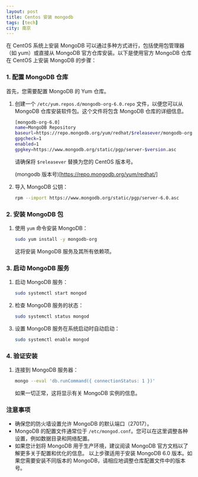 ```yaml
---
layout: post
title: Centos 安装 mongodb
tags: [tech]
city: 南京
---
```



在 CentOS 系统上安装 MongoDB 可以通过多种方式进行，包括使用包管理器（如 yum）或直接从 MongoDB 官方仓库安装。以下是使用官方 MongoDB 仓库在 CentOS 上安装 MongoDB 的步骤：
### 1. 配置 MongoDB 仓库
首先，您需要配置 MongoDB 的 Yum 仓库。
1. 创建一个 `/etc/yum.repos.d/mongodb-org-6.0.repo` 文件，以便您可以从 MongoDB 仓库安装软件包。这个文件将包含 MongoDB 仓库的详细信息。
   ```bash
   [mongodb-org-6.0]
   name=MongoDB Repository
   baseurl=https://repo.mongodb.org/yum/redhat/$releasever/mongodb-org/$version/x86_64/
   gpgcheck=1
   enabled=1
   gpgkey=https://www.mongodb.org/static/pgp/server-$version.asc
   ```
   请确保将 `$releasever` 替换为您的 CentOS 版本号。

   (mongodb 版本号)[https://repo.mongodb.org/yum/redhat/]
3. 导入 MongoDB 公钥：
   ```bash
   rpm --import https://www.mongodb.org/static/pgp/server-6.0.asc
   ```
### 2. 安装 MongoDB 包
1. 使用 `yum` 命令安装 MongoDB：
   ```bash
   sudo yum install -y mongodb-org
   ```
   这将安装 MongoDB 服务及其所有依赖项。
### 3. 启动 MongoDB 服务
1. 启动 MongoDB 服务：
   ```bash
   sudo systemctl start mongod
   ```
2. 检查 MongoDB 服务的状态：
   ```bash
   sudo systemctl status mongod
   ```
3. 设置 MongoDB 服务在系统启动时自动启动：
   ```bash
   sudo systemctl enable mongod
   ```
### 4. 验证安装
1. 连接到 MongoDB 服务器：
   ```bash
   mongo --eval 'db.runCommand({ connectionStatus: 1 })'
   ```
   如果一切正常，这将显示有关 MongoDB 实例的信息。
### 注意事项
- 确保您的防火墙设置允许 MongoDB 的默认端口（27017）。
- MongoDB 的配置文件通常位于 `/etc/mongod.conf`。您可以在这里调整各种设置，例如数据目录和网络配置。
- 如果您计划将 MongoDB 用于生产环境，建议阅读 MongoDB 官方文档以了解更多关于配置和优化的信息。
以上步骤适用于安装 MongoDB 6.0 版本。如果您需要安装不同版本的 MongoDB，请相应地调整仓库配置文件中的版本号。
